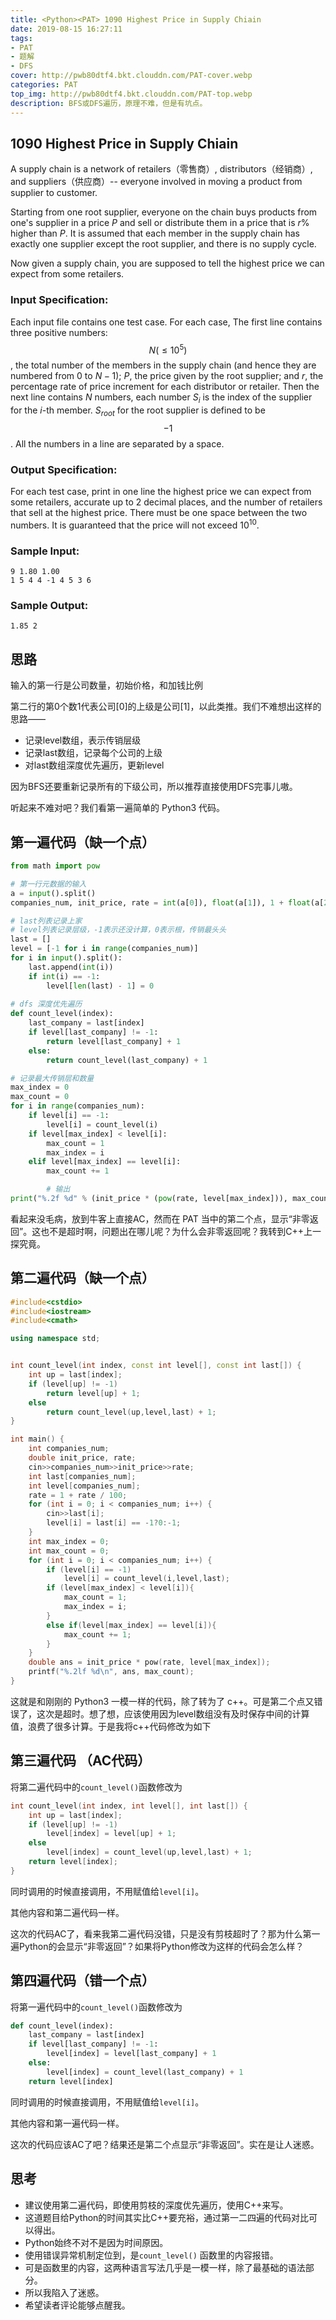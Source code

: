 ```yaml
---
title: <Python><PAT> 1090 Highest Price in Supply Chiain
date: 2019-08-15 16:27:11
tags: 
- PAT
- 题解
- DFS
cover: http://pwb80dtf4.bkt.clouddn.com/PAT-cover.webp
categories: PAT
top_img: http://pwb80dtf4.bkt.clouddn.com/PAT-top.webp
description: BFS或DFS遍历，原理不难，但是有坑点。
---
```

## 1090 Highest Price in Supply Chiain
A supply chain is a network of retailers（零售商）, distributors（经销商）, and suppliers（供应商）-- everyone involved in moving a product from supplier to customer.

Starting from one root supplier, everyone on the chain buys products from one's supplier in a price *P* and sell or distribute them in a price that is *r*% higher than *P*. It is assumed that each member in the supply chain has exactly one supplier except the root supplier, and there is no supply cycle.

Now given a supply chain, you are supposed to tell the highest price we can expect from some retailers.

### Input Specification:

Each input file contains one test case. For each case, The first line contains three positive numbers: $$N (≤10^5)$$, the total number of the members in the supply chain (and hence they are numbered from $0$ to $N−1$); $P$, the price given by the root supplier; and $r$, the percentage rate of price increment for each distributor or retailer. Then the next line contains $N$ numbers, each number $S_i$ is the index of the supplier for the $i$-th member. $S_{root}$ for the root supplier is defined to be $$-1$$. All the numbers in a line are separated by a space.

### Output Specification:

For each test case, print in one line the highest price we can expect from some retailers, accurate up to $2$ decimal places, and the number of retailers that sell at the highest price. There must be one space between the two numbers. It is guaranteed that the price will not exceed $10^{10}$.

### Sample Input:

```in
9 1.80 1.00
1 5 4 4 -1 4 5 3 6
```

### Sample Output:

```out
1.85 2
```



## 思路

输入的第一行是公司数量，初始价格，和加钱比例

第二行的第0个数1代表公司[0]的上级是公司[1]，以此类推。我们不难想出这样的思路——

+ 记录level数组，表示传销层级
+ 记录last数组，记录每个公司的上级
+ 对last数组深度优先遍历，更新level

因为BFS还要重新记录所有的下级公司，所以推荐直接使用DFS完事儿嗷。

听起来不难对吧？我们看第一遍简单的 Python3 代码。



## 第一遍代码（缺一个点）

```python
from math import pow

# 第一行元数据的输入
a = input().split()
companies_num, init_price, rate = int(a[0]), float(a[1]), 1 + float(a[2]) / 100

# last列表记录上家
# level列表记录层级，-1表示还没计算，0表示根，传销最头头
last = []
level = [-1 for i in range(companies_num)]
for i in input().split():
    last.append(int(i))
    if int(i) == -1:
        level[len(last) - 1] = 0
 
# dfs 深度优先遍历
def count_level(index):
    last_company = last[index]
    if level[last_company] != -1:
        return level[last_company] + 1
    else:
        return count_level(last_company) + 1

# 记录最大传销层和数量
max_index = 0
max_count = 0
for i in range(companies_num):
    if level[i] == -1:
        level[i] = count_level(i)
    if level[max_index] < level[i]:
        max_count = 1
        max_index = i
    elif level[max_index] == level[i]:
        max_count += 1

        # 输出
print("%.2f %d" % (init_price * (pow(rate, level[max_index])), max_count))

```

看起来没毛病，放到牛客上直接AC，然而在 PAT 当中的第二个点，显示“非零返回”。这也不是超时啊，问题出在哪儿呢？为什么会非零返回呢？我转到C++上一探究竟。



## 第二遍代码（缺一个点）

```c++
#include<cstdio>
#include<iostream>
#include<cmath>

using namespace std;


int count_level(int index, const int level[], const int last[]) {
    int up = last[index];
    if (level[up] != -1)
        return level[up] + 1;
    else
        return count_level(up,level,last) + 1;
}

int main() {
    int companies_num;
    double init_price, rate;
    cin>>companies_num>>init_price>>rate;
    int last[companies_num];
    int level[companies_num];
    rate = 1 + rate / 100;
    for (int i = 0; i < companies_num; i++) {
        cin>>last[i];
        level[i] = last[i] == -1?0:-1;
    }
    int max_index = 0;
    int max_count = 0;
    for (int i = 0; i < companies_num; i++) {
        if (level[i] == -1)
            level[i] = count_level(i,level,last);
        if (level[max_index] < level[i]){
            max_count = 1;
            max_index = i;
        }
        else if(level[max_index] == level[i]){
            max_count += 1;
        }
    }
    double ans = init_price * pow(rate, level[max_index]);
    printf("%.2lf %d\n", ans, max_count);
}
```

这就是和刚刚的 Python3 一模一样的代码，除了转为了 c++。可是第二个点又错误了，这次是超时。想了想，应该使用因为level数组没有及时保存中间的计算值，浪费了很多计算。于是我将c++代码修改为如下



## 第三遍代码 （AC代码）

将第二遍代码中的`count_level()`函数修改为

```c++
int count_level(int index, int level[], int last[]) {
    int up = last[index];
    if (level[up] != -1)
        level[index] = level[up] + 1;
    else
        level[index] = count_level(up,level,last) + 1;
    return level[index];
}
```

同时调用的时候直接调用，不用赋值给`level[i]`。

其他内容和第二遍代码一样。

这次的代码AC了，看来我第二遍代码没错，只是没有剪枝超时了？那为什么第一遍Python的会显示“非零返回”？如果将Python修改为这样的代码会怎么样？



## 第四遍代码（错一个点）

将第一遍代码中的`count_level()`函数修改为

```python
def count_level(index):
    last_company = last[index]
    if level[last_company] != -1:
        level[index] = level[last_company] + 1
    else:
        level[index] = count_level(last_company) + 1
    return level[index]
```

同时调用的时候直接调用，不用赋值给`level[i]`。

其他内容和第一遍代码一样。

这次的代码应该AC了吧？结果还是第二个点显示“非零返回”。实在是让人迷惑。



## 思考

+ 建议使用第二遍代码，即使用剪枝的深度优先遍历，使用C++来写。
+ 这道题目给Python的时间其实比C++要充裕，通过第一二四遍的代码对比可以得出。
+ Python始终不对不是因为时间原因。
+ 使用错误异常机制定位到，是`count_level()` 函数里的内容报错。
+ 可是函数里的内容，这两种语言写法几乎是一模一样，除了最基础的语法部分。
+ 所以我陷入了迷惑。
+ 希望读者评论能够点醒我。